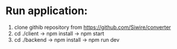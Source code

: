 # Run application:

1. clone githib repository from https://github.com/Siwire/converter
2. cd ./client -> npm install -> npm start
3. cd ./backend -> npm install -> npm run dev